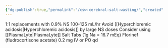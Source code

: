 ```yaml
---
{"dg-publish":true,"permalink":"/csw-cerebral-salt-wasting/","created":"2025-09-10T10:50:49.892-07:00","updated":"2025-09-27T10:14:02.877-07:00"}
---
```



1:1 replacements with 0.9% NS 100-125 mL/hr
	Avoid [[Hyperchloremic acidosis\|Hyperchloremic acidosis]] by large NS doses
	Consider using [[PlasmaLyte\|PlasmaLyte]]
Salt Tabs (1g Na = 16.7 mEq)
Florinef (fludrocortisone acetate) 0.2 mg IV or PO qd 
	